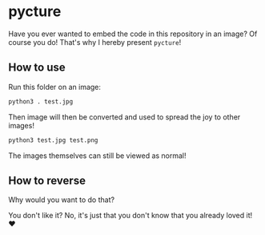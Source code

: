 # pycture

Have you ever wanted to embed the code in this repository in an image? Of course
you do! That's why I hereby present `pycture`!

## How to use

Run this folder on an image:

```bash
python3 . test.jpg
```

Then image will then be converted and used to spread the joy to other images!

```bash
python3 test.jpg test.png
```

The images themselves can still be viewed as normal!

## How to reverse

Why would you want to do that?

You don't like it? No, it's just that you don't know that you already loved it!
:heart:
